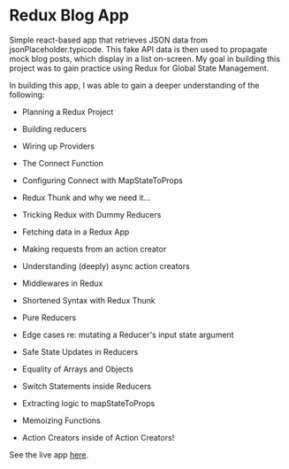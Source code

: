 # Redux Blog App

Simple react-based app that retrieves JSON data from jsonPlaceholder.typicode. This fake API data is then used to propagate mock blog posts, which display in a list on-screen. My goal in building this project was to gain practice using Redux for Global State Management.

In building this app, I was able to gain a deeper understanding of the following:

- Planning a Redux Project
- Building reducers
- Wiring up Providers
- The Connect Function
- Configuring Connect with MapStateToProps

- Redux Thunk and why we need it...
- Tricking Redux with Dummy Reducers
- Fetching data in a Redux App
- Making requests from an action creator
- Understanding (deeply) async action creators
- Middlewares in Redux
- Shortened Syntax with Redux Thunk

- Pure Reducers
- Edge cases re: mutating a Reducer's input state argument
- Safe State Updates in Reducers
- Equality of Arrays and Objects
- Switch Statements inside Reducers
- Extracting logic to mapStateToProps
- Memoizing Functions
- Action Creators inside of Action Creators!

See the live app <a href="https://tcs-simple-youtube-clone.netlify.app/" target="_blank" >here</a>.
